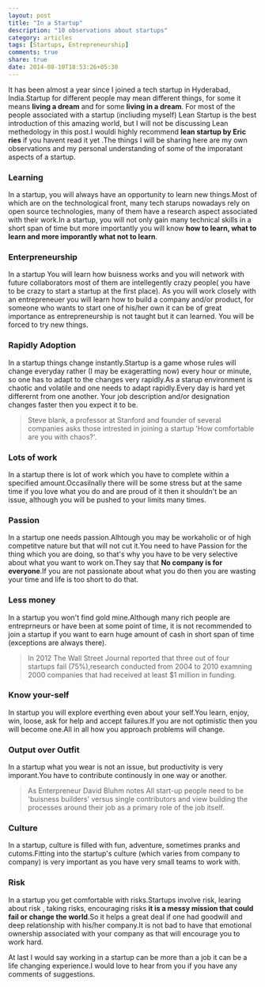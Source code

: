 ```yaml
---
layout: post
title: "In a Startup"
description: "10 observations about startups"
category: articles
tags: [Startups, Entrepreneurship]
comments: true
share: true
date: 2014-08-10T18:53:26+05:30
---
```


It has been almost  a year since I joined a tech startup in Hyderabad, India.Startup for different people may mean different things, for some it means **living a dream** and for some **living in a dream**. For most of the people associated with a startup (incliuding myself) Lean Startup is the best introduction of this amazing world, but I will not be discussing Lean methedology in this post.I wouldi highly recommend **lean startup by Eric ries** if you havent read it yet .The things I will be sharing here are my own observations and my personal understanding of some of the imporatant aspects of a startup.

### Learning
In a startup, you will always have an opportunity to learn new things.Most of which are on the technological front, many tech starups nowadays rely on open source technologies, many of them have a research aspect associated with their work.In a startup, you will not only gain many technical skills in a short span of time but more importantly you will know **how to learn, what to learn and more imporantly what not to learn**.

### Enterpreneurship
In a startup You will learn how buisness  works and you will network with future collaborators most of them are intellegently crazy people( you have to be crazy to start a startup at the first place). As you will work closely with an entrepreneuer you will learn how to build a company and/or product, for someone who wants to start one of his/her own it can be of great importance as entrepreneurship is not taught but it can learned. You will be forced to try new things.

### Rapidly Adoption
In a startup things change instantly.Startup is a game whose rules will change everyday rather (I may be exageratting now) every hour or minute, so one has to adapt to the changes very rapidly.As a starup environment is chaotic and volatile and one needs to adapt rapidly.Every day is hard yet differernt from one another. Your job description and/or designation changes faster then you expect it to be.

> Steve blank, a professor at Stanford and founder of several companies asks those intrested in joining a startup 'How comfortable are you with chaos?'.

###  Lots of work
In a startup there is lot of work which you have to complete within a specified amount.Occasilnally there will be some stress but at the same time if you love what you do and are proud of it then it shouldn't be an issue, although you will be pushed to your limits many times.

### Passion
In a startup one needs passion.Alhtough you may be workaholic or of high competitve nature but that will not cut it.You need to have Passion for the thing which you are doing, so that's why you have to be very selective about what you want to work on.They say that **No company is for everyone**.If you are not passionate about what you do then you are wasting your time and life is too short to do that.

### Less money
In a startup you won't find gold mine.Although many rich people are entreprneurs or have been at some point of time, it is not recommended to join a startup if you want to earn huge amount of cash in short span of time (exceptions are always there).

>In 2012 The Wall Street Journal reported that three out of four startups fail (75%),research conducted from 2004 to 2010 examning 2000 companies that had received at least $1 million in funding. 

### Know your-self
In startup you will explore everthing even about your self.You learn, enjoy, win, loose, ask for help and accept failures.If you are not optimistic then you will become one.All in all how you approach problems will change.

### Output over Outfit
In a startup what you wear is not an issue, but productivity is very imporant.You have to contribute continously in one way or another.

>As Enterpreneur David Bluhm notes All start-up people need to be 'buisness builders' versus single contributors and view building the processes around their job as a primary role of the job itself.

### Culture
In a startup, culture is filled with fun, adventure, sometimes pranks and cutoms.Fitting into the startup's culture (which varies from company to company) is very important as you have very small teams to work with.

### Risk
In a startup you get comfortable with risks.Startups involve risk, learing about risk , taking risks, encouraging risks **it is a messy mission that could fail or change the world**.So it helps a great deal if one had goodwill and deep relationship with his/her company.It is not bad to have that emotional ownership associated with your company as that will encourage you to work hard.

At last I would say working in a startup can be more than a job it can be a life changing experience.I would love to hear from you if you have any comments of suggestions.
